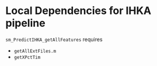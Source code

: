 # Local Dependencies for IHKA pipeline

`sm_PredictIHKA_getAllFeatures` requires
- `getAllExtFiles.m`
- `getXPctTim`
